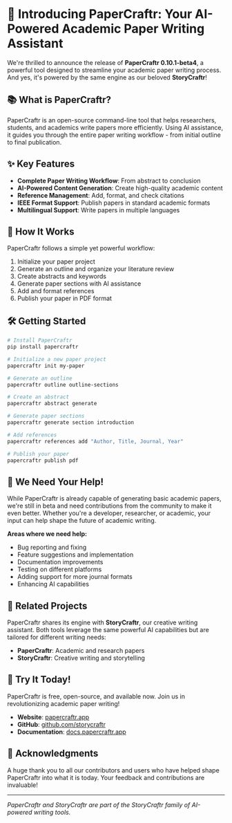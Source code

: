 # 🚀 Introducing PaperCraftr: Your AI-Powered Academic Paper Writing Assistant

We're thrilled to announce the release of **PaperCraftr 0.10.1-beta4**, a powerful tool designed to streamline your academic paper writing process. And yes, it's powered by the same engine as our beloved **StoryCraftr**!

## 📚 What is PaperCraftr?

PaperCraftr is an open-source command-line tool that helps researchers, students, and academics write papers more efficiently. Using AI assistance, it guides you through the entire paper writing workflow - from initial outline to final publication.

## ✨ Key Features

- **Complete Paper Writing Workflow**: From abstract to conclusion
- **AI-Powered Content Generation**: Create high-quality academic content
- **Reference Management**: Add, format, and check citations
- **IEEE Format Support**: Publish papers in standard academic formats
- **Multilingual Support**: Write papers in multiple languages

## 🔄 How It Works

PaperCraftr follows a simple yet powerful workflow:

1. Initialize your paper project
2. Generate an outline and organize your literature review
3. Create abstracts and keywords
4. Generate paper sections with AI assistance
5. Add and format references
6. Publish your paper in PDF format

## 🛠️ Getting Started

```bash
# Install PaperCraftr
pip install papercraftr

# Initialize a new paper project
papercraftr init my-paper

# Generate an outline
papercraftr outline outline-sections

# Create an abstract
papercraftr abstract generate

# Generate paper sections
papercraftr generate section introduction

# Add references
papercraftr references add "Author, Title, Journal, Year"

# Publish your paper
papercraftr publish pdf
```

## 🤝 We Need Your Help!

While PaperCraftr is already capable of generating basic academic papers, we're still in beta and need contributions from the community to make it even better. Whether you're a developer, researcher, or academic, your input can help shape the future of academic writing.

**Areas where we need help:**
- Bug reporting and fixing
- Feature suggestions and implementation
- Documentation improvements
- Testing on different platforms
- Adding support for more journal formats
- Enhancing AI capabilities

## 🔗 Related Projects

PaperCraftr shares its engine with **StoryCraftr**, our creative writing assistant. Both tools leverage the same powerful AI capabilities but are tailored for different writing needs:
- **PaperCraftr**: Academic and research papers
- **StoryCraftr**: Creative writing and storytelling

## 🌟 Try It Today!

PaperCraftr is free, open-source, and available now. Join us in revolutionizing academic paper writing!

- **Website**: [papercraftr.app](https://papercraftr.app)
- **GitHub**: [github.com/storycraftr](https://github.com/storycraftr)
- **Documentation**: [docs.papercraftr.app](https://docs.papercraftr.app)

## 🙏 Acknowledgments

A huge thank you to all our contributors and users who have helped shape PaperCraftr into what it is today. Your feedback and contributions are invaluable!

---

*PaperCraftr and StoryCraftr are part of the StoryCraftr family of AI-powered writing tools.* 